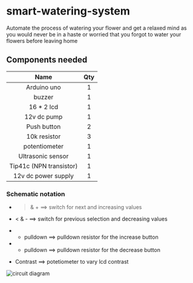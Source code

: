 # smart-watering-system

Automate the process of watering your flower and get a relaxed mind as you would never be in a haste or worried that you forgot to water your flowers before leaving home 

## Components needed

| Name | Qty |
| :---: | :---: |
| Arduino uno | 1 |
| buzzer | 1 |
| 16 * 2 lcd | 1 |
| 12v dc pump | 1 |
| Push button | 2 |
| 10k resistor | 3 | 
| potentiometer | 1 |
| Ultrasonic sensor | 1 |
| Tip41c (NPN transistor) | 1 |
| 12v dc power supply | 1 |

### Schematic notation

- > & + ==> switch for next and increasing values

- < & - ==> switch for previous selection and decreasing values

- + pulldown ==> pulldown resistor for the increase button

- - pulldown ==> pulldown resistor for the decrease button

- Contrast ==> potetiometer to vary lcd contrast



![circuit diagram](https://user-images.githubusercontent.com/65239245/185797693-7a724a13-d6d0-490f-876e-09ca4026632a.png)
